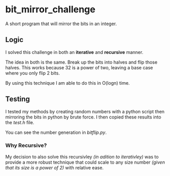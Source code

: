 # bit_mirror_challenge
A short program that will mirror the bits in an integer. 


## Logic
I solved this challenge in both an **iterative** and **recursive** manner. 

The idea in both is the same. Break up the bits into halves and flip those halves. 
This works because 32 is a power of two, leaving a base case where you only flip 2 bits. 

By using this technique I am able to do this in O(logn) time. 

## Testing
I tested my methods by creating random numbers with a python script then mirroring the bits in python by brute force. 
I then copied these results into the *test.h* file. 

You can see the number generation in *bitflip.py*.


### Why Recursive?
My decision to also solve this recursivley *(in adition to iterativley)* was to provide a more robust technique that could scale to any size number *(given that its size is a power of 2)* with relative ease. 




